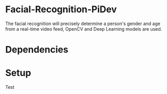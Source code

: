 # Facial-Recognition-PiDev
The facial recognition will precisely determine a person's gender and age from a real-time video feed, OpenCV and Deep Learning models are used.

# Dependencies

# Setup
Test
